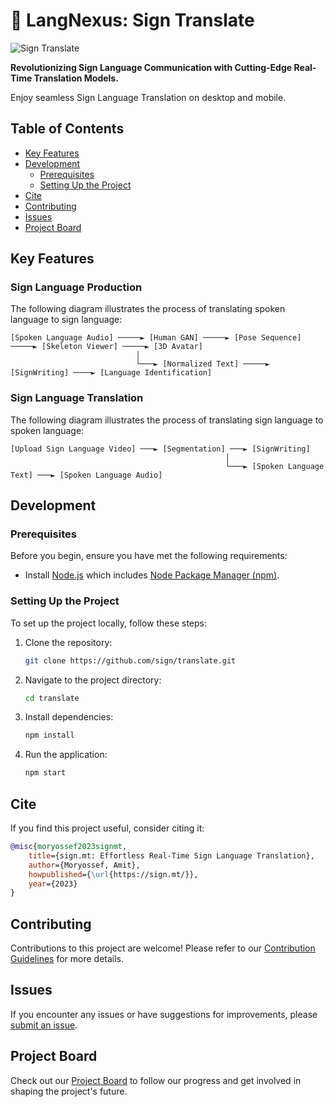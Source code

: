 # 👋 LangNexus: Sign Translate

![Sign Translate](src/assets/promotional/about/hero.webp)

**Revolutionizing Sign Language Communication with Cutting-Edge Real-Time Translation Models.**

Enjoy seamless Sign Language Translation on desktop and mobile.

## Table of Contents

- [Key Features](#key-features)
- [Development](#development)
  - [Prerequisites](#prerequisites)
  - [Setting Up the Project](#setting-up-the-project)
- [Cite](#cite)
- [Contributing](#contributing)
- [Issues](#issues)
- [Project Board](#project-board)

## Key Features

### Sign Language Production

The following diagram illustrates the process of translating spoken language to sign language:

```
[Spoken Language Audio] ─────► [Human GAN] ─────► [Pose Sequence] ─────► [Skeleton Viewer] ─────► [3D Avatar]
                            │
                            └───► [Normalized Text] ─────► [SignWriting] ────► [Language Identification]
```

### Sign Language Translation

The following diagram illustrates the process of translating sign language to spoken language:

```
[Upload Sign Language Video] ───► [Segmentation] ───► [SignWriting]
                                                │
                                                └───► [Spoken Language Text] ───► [Spoken Language Audio]
```

## Development

### Prerequisites

Before you begin, ensure you have met the following requirements:

- Install [Node.js](https://nodejs.org/) which includes [Node Package Manager (npm)](https://www.npmjs.com/get-npm).

### Setting Up the Project

To set up the project locally, follow these steps:

1. Clone the repository:

   ```bash
   git clone https://github.com/sign/translate.git
   ```

2. Navigate to the project directory:

   ```bash
   cd translate
   ```

3. Install dependencies:

   ```bash
   npm install
   ```

4. Run the application:

   ```bash
   npm start
   ```

## Cite

If you find this project useful, consider citing it:

```bibtex
@misc{moryossef2023signmt,
    title={sign.mt: Effortless Real-Time Sign Language Translation},
    author={Moryossef, Amit},
    howpublished={\url{https://sign.mt/}},
    year={2023}
}
```

## Contributing

Contributions to this project are welcome! Please refer to our [Contribution Guidelines](https://github.com/sign/.github/blob/main/CONTRIBUTING.md) for more details.

## Issues

If you encounter any issues or have suggestions for improvements, please [submit an issue](https://github.com/sign/translate/issues).

## Project Board

Check out our [Project Board](https://github.com/sign/translate/projects/1) to follow our progress and get involved in shaping the project's future.
